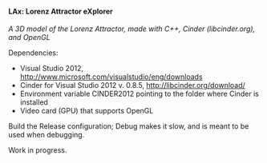 #### LAx: Lorenz Attractor eXplorer

*A 3D model of the Lorenz Attractor, made with C++, Cinder (libcinder.org), and OpenGL*

Dependencies:

- Visual Studio 2012, http://www.microsoft.com/visualstudio/eng/downloads
- Cinder for Visual Studio 2012 v. 0.8.5, http://libcinder.org/download/
- Environment variable CINDER2012 pointing to the folder where Cinder is installed
- Video card (GPU) that supports OpenGL

Build the Release configuration; Debug makes it slow, and is meant to be used when debugging. 

Work in progress.
